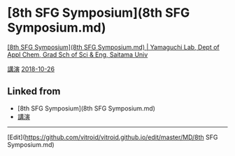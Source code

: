 # [8th SFG Symposium](8th SFG Symposium.md)

[[8th SFG Symposium](8th SFG Symposium.md) | Yamaguchi Lab, Dept of Appl Chem, Grad Sch of Sci & Eng, Saitama Univ](http://www.apc.saitama-u.ac.jp/physchem/PhysChemLab/Sandvox/8th-sfg-symposium.html)

[講演](講演.md)  [2018-10-26](2018-10-26.md) 



## Linked from

* [8th SFG Symposium](8th SFG Symposium.md)
* [講演](講演.md)


----
[Edit](https://github.com/vitroid/vitroid.github.io/edit/master/MD/8th SFG Symposium.md)
